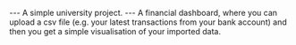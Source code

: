 --- A simple university project. ---
A financial dashboard, where you can upload a csv file (e.g. your latest transactions from your bank account) and then you get a simple visualisation of your imported data.
